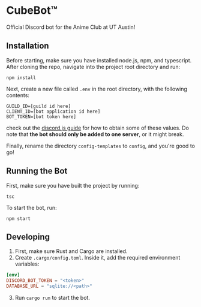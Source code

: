 # CubeBot™

Official Discord bot for the Anime Club at UT Austin!

## Installation

<!-- TODO: Update to rust -->

Before starting, make sure you have installed node.js, npm, and typescript. After cloning the repo, navigate into the project root directory and run:
```
npm install
```

Next, create a new file called `.env` in the root directory, with the following contents: 
```
GUILD_ID=[guild id here]
CLIENT_ID=[bot application id here]
BOT_TOKEN=[bot token here]
```
check out the [discord.js guide](https://discordjs.guide/preparations/setting-up-a-bot-application.html) for how to obtain some of these values. Do note that **the bot should only be added to one server**, or it might break.

Finally, rename the directory `config-templates` to `config`, and you're good to go!

## Running the Bot

First, make sure you have built the project by running:
```
tsc
```

To start the bot, run: 
```
npm start
```

## Developing

1. First, make sure Rust and Cargo are installed. 
2. Create `.cargo/config.toml`. Inside it, add the required environment variables:
```toml
[env]
DISCORD_BOT_TOKEN = "<token>"
DATABASE_URL = "sqlite://<path>"
```
3. Run `cargo run` to start the bot.